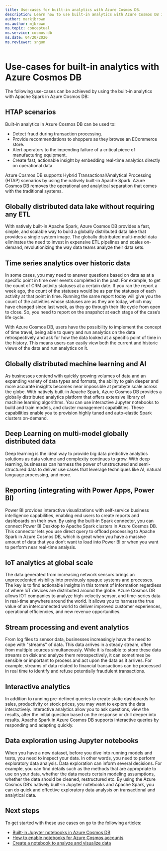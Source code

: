 ```yaml
---
title: Use-cases for built-in analytics with Azure Cosmos DB.
description: Learn how to use built-in analytics with Azure Cosmos DB in different use cases. 
author: markjbrown
ms.author: mjbrown
ms.topic: conceptual
ms.service: cosmos-db
ms.date: 04/20/2020
ms.reviewer: sngun
---
```


# Use-cases for built-in analytics with Azure Cosmos DB

The following use-cases can be achieved by using the built-in analytics with Apache Spark in Azure Cosmos DB:

## HTAP scenarios

Built-in analytics in Azure Cosmos DB can be used to:

* Detect fraud during transaction processing.
* Provide recommendations to shoppers as they browse an ECommerce store.
* Alert operators to the impending failure of a critical piece of manufacturing equipment.
* Create fast, actionable insight by embedding real-time analytics directly on operational data.

Azure Cosmos DB supports Hybrid Transactional/Analytical Processing (HTAP) scenarios by using the natively built-in Apache Spark. Azure Cosmos DB removes the operational and analytical separation that comes with the traditional systems.

## Globally distributed data lake without requiring any ETL

With natively built-in Apache Spark, Azure Cosmos DB provides a fast, simple, and scalable way to build a globally distributed data lake that provides a single system image. The globally distributed multi-model data eliminates the need to invest in expensive ETL pipelines and scales on-demand, revolutionizing the way data teams analyze their data sets.

## Time series analytics over historic data

In some cases, you may need to answer questions based on data as at a specific point in time over events completed in the past. For example, to get the count of CRM activity statuses at a certain date. If you ran the report a week ago, the count of the statuses would be as per the statuses of each activity at that point in time. Running the same report today will give you the count of the activities whose statuses are as they are today, which may have changed since last week, as they go through their life cycle from open to close. So, you need to report on the snapshot at each stage of the case’s life cycle.

With Azure Cosmos DB, users have the possibility to implement the concept of time travel, being able to query and run analytics on the data retrospectively and ask for how the data looked at a specific point of time in the history. This means users can easily view both the current and historic views of the data and run analytics on it.

## Globally distributed machine learning and AI

As businesses contend with quickly growing volumes of data and an expanding variety of data types and formats, the ability to gain deeper and more accurate insights becomes near impossible at petabyte scale across the globe. With natively built-in Apache Spark, Azure Cosmos DB provides a globally distributed analytics platform that offers extensive library of machine learning algorithms. You can use interactive Jupyter notebooks to build and train models, and cluster management capabilities. These capabilities enable you to provision highly tuned and auto-elastic Spark clusters on-demand.

## Deep Learning on multi-model globally distributed data

Deep learning is the ideal way to provide big data predictive analytics solutions as data volume and complexity continues to grow. With deep learning, businesses can harness the power of unstructured and semi-structured data to deliver use cases that leverage techniques like AI, natural language processing, and more.

## Reporting (integrating with Power Apps, Power BI)

Power BI provides interactive visualizations with self-service business intelligence capabilities, enabling end users to create reports and dashboards on their own. By using the built-in Spark connector, you can connect Power BI Desktop to Apache Spark clusters in Azure Cosmos DB. This connector lets you use direct query to offload processing to Apache Spark in Azure Cosmos DB, which is great when you have a massive amount of data that you don’t want to load into Power BI or when you want to perform near real-time analysis.

## IoT analytics at global scale

The data generated from increasing network sensors brings an unprecedented visibility into previously opaque systems and processes. The key is to find actionable insights in this torrent of information regardless of where IoT devices are distributed around the globe. Azure Cosmos DB allows IOT companies to analyze high-velocity sensor, and time-series data in real-time anywhere around the world. It allows you to harness the true value of an interconnected world to deliver improved customer experiences, operational efficiencies, and new revenue opportunities.

## Stream processing and event analytics 

From log files to sensor data, businesses increasingly have the need to cope with "streams" of data. This data arrives in a steady stream, often from multiple sources simultaneously. While it is feasible to store these data streams on disk and analyze them retrospectively, it can sometimes be sensible or important to process and act upon the data as it arrives. For example, streams of data related to financial transactions can be processed in real time to identify and refuse potentially fraudulent transactions.

## Interactive analytics

In addition to running pre-defined queries to create static dashboards for sales, productivity or stock prices, you may want to explore the data interactively. Interactive analytics allow you to ask questions, view the results, alter the initial question based on the response or drill deeper into results. Apache Spark in Azure Cosmos DB supports interactive queries by responding and adapting quickly.

## Data exploration using Jupyter notebooks

When you have a new dataset, before you dive into running models and tests, you need to inspect your data. In other words, you need to perform exploratory data analysis. Data exploration can inform several decisions. For example, you can find details such as the methods that are appropriate to use on your data, whether the data meets certain modeling assumptions, whether the data should be cleaned, restructured etc. By using the Azure Cosmos DB’s natively built-in Jupyter notebooks and Apache Spark, you can do quick and effective exploratory data analysis on transactional and analytical data.

## Next steps

To get started with these use cases on go to the following articles:

* [Built-in Jupyter notebooks in Azure Cosmos DB](cosmosdb-jupyter-notebooks.md)
* [How to enable notebooks for Azure Cosmos accounts](enable-notebooks.md)
* [Create a notebook to analyze and visualize data](create-notebook-visualize-data.md)